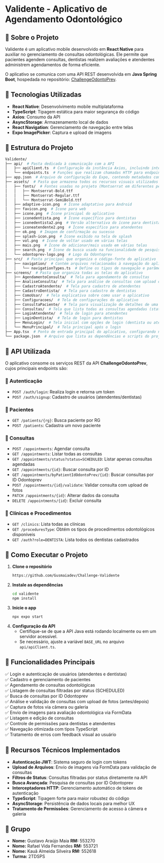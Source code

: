 # Validente - Aplicativo de Agendamento Odontológico

## 📌 Sobre o Projeto
Validente é um aplicativo mobile desenvolvido em **React Native** para auxiliar no gerenciamento de consultas odontológicas. Ele permite que pacientes agendem consultas, dentistas realizem avaliações e atendentes administrem agendamentos de forma eficiente.

O aplicativo se comunica com uma API REST desenvolvida em **Java Spring Boot**, hospedada no repositório: [ChallengeOdontoPrev](https://github.com/ChallengeOdontoPrev/javaAdvanced/tree/main/challenge).

## 🚀 Tecnologias Utilizadas
- **React Native**: Desenvolvimento mobile multiplataforma
- **TypeScript**: Tipagem estática para maior segurança do código
- **Axios**: Consumo da API
- **AsyncStorage**: Armazenamento local de dados
- **React Navigation**: Gerenciamento de navegação entre telas
- **Expo ImagePicker**: Captura e upload de imagens

## 📂 Estrutura do Projeto

```bash
Validente/
├── api/  # Pasta dedicada à comunicação com a API
│   ├── apiClient.ts  # Configuração da instância Axios, incluindo interceptadores para autenticação
│   └── endpoints.ts  # Funções que realizam chamadas HTTP para endpoints específicos (ex.: login, cadastro, consultas)
├── app.json  # Arquivo de configuração do Expo, contendo metadados como nome, ícones, splash screen e permissões
├── assets/  # Pasta que armazena todos os recursos visuais utilizados no aplicativo
│   ├── fonts/  # Fontes usadas no projeto (Montserrat em diferentes pesos)
│   │   ├── Montserrat-Bold.ttf
│   │   ├── Montserrat-Regular.ttf
│   │   └── Montserrat-SemiBold.ttf
│   ├── adaptive-icon.png  # Ícone adaptativo para Android
│   ├── favicon.png  # Ícone para web
│   ├── icone.png  # Ícone principal do aplicativo
│   ├── iconedentista.png  # Ícone específico para dentistas
│   ├── iconedentista2.png  # Versão alternativa do ícone para dentistas
│   ├── iconeatendente2.png  # Ícone específico para atendentes
│   ├── ok.png  # Imagem de confirmação ou sucesso
│   ├── splash-icon.png  # Ícone exibido na tela de splash
│   ├── vol.png  # Ícone de voltar usado em várias telas
│   ├── mais.png  # Ícone de adicionar/mais usado em várias telas
│   ├── search.png  # Ícone de busca usado na funcionalidade de pesquisa
│   └── odontoprev-logo.png  # Logo da Odontoprev
├── src/  # Pasta principal que organiza o código-fonte do aplicativo
│   ├── navigation/  # Contém arquivos relacionados à navegação do aplicativo
│   │   └── navigationTypes.ts  # Define os tipos de navegação e parâmetros para cada tela
├── screens/  # Pasta que organiza todas as telas do aplicativo
│   ├── AgendamentoConsulta/  # Tela para agendamento de consultas
│   ├── AnaliseConsulta/  # Tela para análise de consultas com upload de fotos
│   ├── CadastroAtendente/  # Tela para cadastro de atendentes
│   ├── CadastroDentista/  # Tela para cadastro de dentistas
│   ├── ComoUsar/  # Tela explicativa sobre como usar o aplicativo
│   ├── Configuracoes/  # Tela de configurações do aplicativo
│   ├── ConsultaPaciente/  # Tela para visualização de detalhes de uma consulta específica
│   ├── Consultas/  # Tela que lista todas as consultas agendadas (status SCHEDULED)
│   ├── LoginAtendente/  # Tela de login para atendentes
│   ├── LoginDentista/  # Tela de login para dentistas
│   ├── MenuLogin/  # Tela inicial com opções de login (dentista ou atendente)
│   └── MenuPrincipal/  # Tela principal após o login
├── App.tsx  # Ponto de entrada principal do aplicativo, configurando navegação, carregamento de fontes e rotas iniciais
└── package.json  # Arquivo que lista as dependências e scripts do projeto
```

## 🔗 API Utilizada
O aplicativo consome os serviços REST da API **ChallengeOdontoPrev**, cujos principais endpoints são:

### 📌 Autenticação
- `POST /auth/login`: Realiza login e retorna um token
- `POST /auth/signup`: Cadastro de usuários (atendentes/dentistas)

### 📌 Pacientes
- `GET /patients/{rg}`: Busca paciente por RG
- `POST /patients`: Cadastra um novo paciente

### 📌 Consultas
- `POST /appointments`: Agendar consulta
- `GET /appointments`: Listar todas as consultas
- `GET /appointments/status?status=SCHEDULED`: Listar apenas consultas agendadas
- `GET /appointments/{id}`: Buscar consulta por ID
- `GET /appointments/byPatientIdOdontoPrev/{id}`: Buscar consultas por ID Odontoprev
- `POST /appointments/{id}/validate`: Validar consulta com upload de fotos
- `PATCH /appointments/{id}`: Alterar dados da consulta
- `DELETE /appointments/{id}`: Excluir consulta

### 📌 Clínicas e Procedimentos
- `GET /clinics`: Lista todas as clínicas
- `GET /proceduresType`: Obtém os tipos de procedimentos odontológicos disponíveis
- `GET /auth?role=DENTISTA`: Lista todos os dentistas cadastrados

## 📲 Como Executar o Projeto
1. **Clone o repositório**
   ```bash
   https://github.com/Gusmaiadev/Challenge-Validente
   ```
2. **Instale as dependências**
   ```bash
   cd validente
   npm install
   ```
3. **Inicie o app**
   ```bash
   npx expo start
   ```
4. **Configuração da API**
   - Certifique-se de que a API Java está rodando localmente ou em um servidor acessível.
   - Se necessário, ajuste a variável `BASE_URL` no arquivo `api/apiClient.ts`.

## 📌 Funcionalidades Principais
✅ Login e autenticação de usuários (atendentes e dentistas)  
✅ Cadastro e gerenciamento de pacientes  
✅ Agendamento de consultas odontológicas  
✅ Listagem de consultas filtradas por status (SCHEDULED)  
✅ Busca de consultas por ID Odontoprev  
✅ Análise e validação de consultas com upload de fotos (antes/depois)  
✅ Captura de fotos via câmera ou galeria  
✅ Envio de imagens para avaliação odontológica via FormData  
✅ Listagem e edição de consultas  
✅ Controle de permissões para dentistas e atendentes  
✅ Navegação otimizada com tipos TypeScript  
✅ Tratamento de erros com feedback visual ao usuário  

## 🔧 Recursos Técnicos Implementados
- **Autenticação JWT**: Sistema seguro de login com tokens
- **Upload de Arquivos**: Envio de imagens via FormData para validação de consultas  
- **Filtros de Status**: Consultas filtradas por status diretamente na API
- **Busca Avançada**: Pesquisa de consultas por ID Odontoprev
- **Interceptadores HTTP**: Gerenciamento automático de tokens de autenticação
- **TypeScript**: Tipagem forte para maior robustez do código
- **AsyncStorage**: Persistência de dados locais para melhor UX
- **Tratamento de Permissões**: Gerenciamento de acesso à câmera e galeria

## 👥 Grupo
- **Nome:** Gustavo Araújo Maia **RM:** 553270
- **Nome:** Rafael Vida Fernandes **RM:** 553721
- **Nome:** Kauã Almeida Silveira **RM:** 552618
- **Turma:** 2TDSPS
